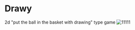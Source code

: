 # Drawy
2d "put the ball in the basket with drawing" type game
![11111](https://user-images.githubusercontent.com/12681393/196621702-71419cf4-7013-4151-8ffb-47563128c415.jpg)
